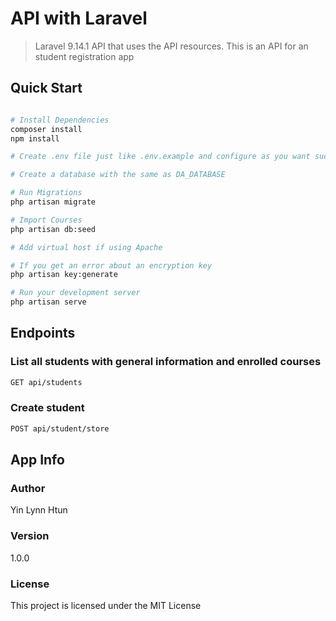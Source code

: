 # API with Laravel

> Laravel 9.14.1 API that uses the API resources. This is an API for an student registration app

## Quick Start

```bash

# Install Dependencies
composer install
npm install

# Create .env file just like .env.example and configure as you want such as DB_DATABASE

# Create a database with the same as DA_DATABASE

# Run Migrations
php artisan migrate

# Import Courses
php artisan db:seed

# Add virtual host if using Apache

# If you get an error about an encryption key
php artisan key:generate

# Run your development server
php artisan serve

```

## Endpoints

### List all students with general information and enrolled courses

```bash
GET api/students
```

### Create student

```bash
POST api/student/store
```

## App Info

### Author

Yin Lynn Htun


### Version

1.0.0

### License

This project is licensed under the MIT License
